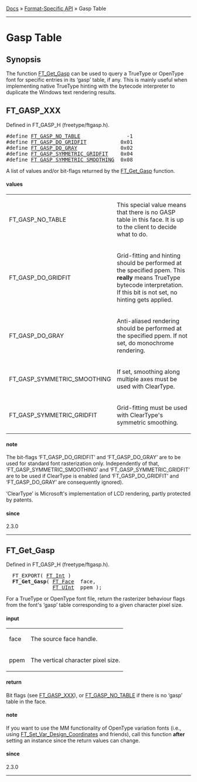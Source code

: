 [Docs](ft2-index.md) &raquo; [Format-Specific API](ft2-toc.md#format-specific-api) &raquo; Gasp Table

-------------------------------

# Gasp Table

## Synopsis

The function <a href="../ft2-gasp_table/#ft_get_gasp">FT_Get_Gasp</a> can be used to query a TrueType or OpenType font for specific entries in its &lsquo;gasp&rsquo; table, if any. This is mainly useful when implementing native TrueType hinting with the bytecode interpreter to duplicate the Windows text rendering results.

## FT_GASP_XXX

Defined in FT_GASP_H (freetype/ftgasp.h).

<div class = "codehilite">
<pre>
#<span class="keyword">define</span> <a href="../ft2-gasp_table/#ft_gasp_no_table">FT_GASP_NO_TABLE</a>               -1
#<span class="keyword">define</span> <a href="../ft2-gasp_table/#ft_gasp_do_gridfit">FT_GASP_DO_GRIDFIT</a>           0x01
#<span class="keyword">define</span> <a href="../ft2-gasp_table/#ft_gasp_do_gray">FT_GASP_DO_GRAY</a>              0x02
#<span class="keyword">define</span> <a href="../ft2-gasp_table/#ft_gasp_symmetric_gridfit">FT_GASP_SYMMETRIC_GRIDFIT</a>    0x04
#<span class="keyword">define</span> <a href="../ft2-gasp_table/#ft_gasp_symmetric_smoothing">FT_GASP_SYMMETRIC_SMOOTHING</a>  0x08
</pre>
</div>


A list of values and/or bit-flags returned by the <a href="../ft2-gasp_table/#ft_get_gasp">FT_Get_Gasp</a> function.

<h4>values</h4>
<table class="fields">
<tr><td class="val" id="ft_gasp_no_table">FT_GASP_NO_TABLE</td><td class="desc">
<p>This special value means that there is no GASP table in this face. It is up to the client to decide what to do.</p>
</td></tr>
<tr><td class="val" id="ft_gasp_do_gridfit">FT_GASP_DO_GRIDFIT</td><td class="desc">
<p>Grid-fitting and hinting should be performed at the specified ppem. This <strong>really</strong> means TrueType bytecode interpretation. If this bit is not set, no hinting gets applied.</p>
</td></tr>
<tr><td class="val" id="ft_gasp_do_gray">FT_GASP_DO_GRAY</td><td class="desc">
<p>Anti-aliased rendering should be performed at the specified ppem. If not set, do monochrome rendering.</p>
</td></tr>
<tr><td class="val" id="ft_gasp_symmetric_smoothing">FT_GASP_SYMMETRIC_SMOOTHING</td><td class="desc">
<p>If set, smoothing along multiple axes must be used with ClearType.</p>
</td></tr>
<tr><td class="val" id="ft_gasp_symmetric_gridfit">FT_GASP_SYMMETRIC_GRIDFIT</td><td class="desc">
<p>Grid-fitting must be used with ClearType's symmetric smoothing.</p>
</td></tr>
</table>

<h4>note</h4>

The bit-flags &lsquo;FT_GASP_DO_GRIDFIT&rsquo; and &lsquo;FT_GASP_DO_GRAY&rsquo; are to be used for standard font rasterization only. Independently of that, &lsquo;FT_GASP_SYMMETRIC_SMOOTHING&rsquo; and &lsquo;FT_GASP_SYMMETRIC_GRIDFIT&rsquo; are to be used if ClearType is enabled (and &lsquo;FT_GASP_DO_GRIDFIT&rsquo; and &lsquo;FT_GASP_DO_GRAY&rsquo; are consequently ignored).

&lsquo;ClearType&rsquo; is Microsoft's implementation of LCD rendering, partly protected by patents.

<h4>since</h4>

2.3.0

<hr>

## FT_Get_Gasp

Defined in FT_GASP_H (freetype/ftgasp.h).

<div class = "codehilite">
<pre>
  FT_EXPORT( <a href="../ft2-basic_types/#ft_int">FT_Int</a> )
  <b>FT_Get_Gasp</b>( <a href="../ft2-base_interface/#ft_face">FT_Face</a>  face,
               <a href="../ft2-basic_types/#ft_uint">FT_UInt</a>  ppem );
</pre>
</div>


For a TrueType or OpenType font file, return the rasterizer behaviour flags from the font's &lsquo;gasp&rsquo; table corresponding to a given character pixel size.

<h4>input</h4>
<table class="fields">
<tr><td class="val" id="face">face</td><td class="desc">
<p>The source face handle.</p>
</td></tr>
<tr><td class="val" id="ppem">ppem</td><td class="desc">
<p>The vertical character pixel size.</p>
</td></tr>
</table>

<h4>return</h4>

Bit flags (see <a href="../ft2-gasp_table/#ft_gasp_xxx">FT_GASP_XXX</a>), or <a href="../ft2-gasp_table/#ft_gasp_xxx">FT_GASP_NO_TABLE</a> if there is no &lsquo;gasp&rsquo; table in the face.

<h4>note</h4>

If you want to use the MM functionality of OpenType variation fonts (i.e., using <a href="../ft2-multiple_masters/#ft_set_var_design_coordinates">FT_Set_Var_Design_Coordinates</a> and friends), call this function **after** setting an instance since the return values can change.

<h4>since</h4>

2.3.0

<hr>

